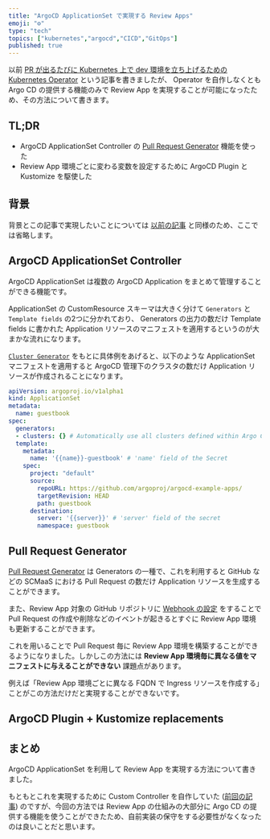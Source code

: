 ```yaml
---
title: "ArgoCD ApplicationSet で実現する Review Apps"
emoji: "⚙"
type: "tech"
topics: ["kubernetes","argocd","CICD","GitOps"]
published: true
---
```


以前 [PR が出るたびに Kubernetes 上で dev 環境を立ち上げるための Kubernetes Operator](https://zenn.dev/kanatakita/articles/about-reviewapp-operator) という記事を書きましたが、 Operator を自作しなくとも Argo CD の提供する機能のみで Review App を実現することが可能になったため、その方法について書きます。

## TL;DR

* ArgoCD ApplicationSet Controller の [Pull Request Generator](https://argocd-applicationset.readthedocs.io/en/stable/Generators-Pull-Request/) 機能を使った
* Review App 環境ごとに変わる変数を設定するために ArgoCD Plugin と Kustomize を駆使した

## 背景

背景とこの記事で実現したいことについては [以前の記事](https://zenn.dev/kanatakita/articles/about-reviewapp-operator#%E8%83%8C%E6%99%AF) と同様のため、ここでは省略します。

## ArgoCD ApplicationSet Controller

ArgoCD ApplicationSet は複数の ArgoCD Application をまとめて管理することができる機能です。

ApplicationSet の CustomResource スキーマは大きく分けて `Generators` と `Template fields` の2つに分かれており、 Generators の出力の数だけ Template fields に書かれた Application リソースのマニフェストを適用するというのが大まかな流れになります。

[`Cluster Generator`](https://argocd-applicationset.readthedocs.io/en/stable/Generators-Cluster/) をもとに具体例をあげると、以下のような ApplicationSet マニフェストを適用すると ArgoCD 管理下のクラスタの数だけ Application リソースが作成されることになります。

```yaml
apiVersion: argoproj.io/v1alpha1
kind: ApplicationSet
metadata:
  name: guestbook
spec:
  generators:
  - clusters: {} # Automatically use all clusters defined within Argo CD
  template:
    metadata:
      name: '{{name}}-guestbook' # 'name' field of the Secret
    spec:
      project: "default"
      source:
        repoURL: https://github.com/argoproj/argocd-example-apps/
        targetRevision: HEAD
        path: guestbook
      destination:
        server: '{{server}}' # 'server' field of the secret
        namespace: guestbook
```

## Pull Request Generator

[Pull Request Generator](https://argocd-applicationset.readthedocs.io/en/stable/Generators-Pull-Request/) は Generators の一種で、これを利用すると GitHub などの SCMaaS における Pull Request の数だけ Application リソースを生成することができます。

また、Review App 対象の GitHub リポジトリに [Webhook の設定](https://argocd-applicationset.readthedocs.io/en/stable/Generators-Pull-Request/#webhook-configuration) をすることで Pull Request の作成や削除などのイベントが起きるとすぐに Review App 環境も更新することができます。

これを用いることで Pull Request 毎に Review App 環境を構築することができるようになりました。しかしこの方法には **Review App 環境毎に異なる値をマニフェストに与えることができない** 課題点があります。

例えば「Review App 環境ごとに異なる FQDN で Ingress リソースを作成する」ことがこの方法だけだと実現することができないです。

## ArgoCD Plugin + Kustomize replacements





## まとめ

ArgoCD ApplicationSet を利用して Review App を実現する方法について書きました。

もともとこれを実現するために Custom Controller を自作していた ([前回の記事](https://zenn.dev/kanatakita/articles/about-reviewapp-operator)) のですが、今回の方法では Review App の仕組みの大部分に Argo CD の提供する機能を使うことができたため、自前実装の保守をする必要性がなくなったのは良いことだと思います。

